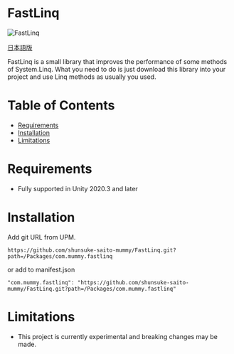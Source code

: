 # FastLinq
![FastLinq](https://socialify.git.ci/shunsuke-saito-mummy/FastLinq/image?description=1&descriptionEditable=Improves%20linq%20performance%20in%20no%20time&font=Source%20Code%20Pro&forks=1&issues=1&language=1&name=1&owner=1&pulls=1&stargazers=1&theme=Light)

[日本語版](README.ja.md)

FastLinq is a small library that improves the performance of some methods of System.Linq. What you need to do is just download this library into your project and use Linq methods as usually you used.

# Table of Contents

 - [Requirements](#requirements)
 - [Installation](#installation)
 - [Limitations](#limitations)


# Requirements
 - Fully supported in Unity 2020.3 and later

# Installation
Add git URL from UPM.

```
https://github.com/shunsuke-saito-mummy/FastLinq.git?path=/Packages/com.mummy.fastlinq
```

or add to manifest.json

```
"com.mummy.fastlinq": "https://github.com/shunsuke-saito-mummy/FastLinq.git?path=/Packages/com.mummy.fastlinq"
```
 
# Limitations
 - This project is currently experimental and breaking changes may be made.